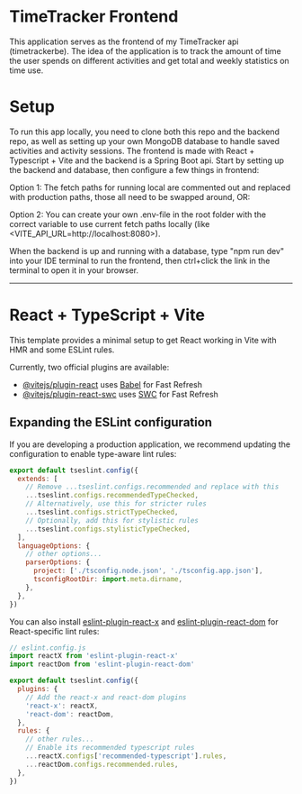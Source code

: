 # TimeTracker Frontend

This application serves as the frontend of my TimeTracker api (timetrackerbe).
The idea of the application is to track the amount of time the user spends on different activities
and get total and weekly statistics on time use.

# Setup

To run this app locally, you need to clone both this repo and the backend repo, as well as setting
up your own MongoDB database to handle saved activities and activity sessions.
The frontend is made with React + Typescript + Vite and the backend is a Spring Boot api.
Start by setting up the backend and database, then configure a few things in frontend:

Option 1: The fetch paths for running local are commented out and replaced with production paths, those
all need to be swapped around, OR:

Option 2: You can create your own .env-file in the root folder with the correct variable to use current
fetch paths locally (like <VITE_API_URL=http://localhost:8080>).

When the backend is up and running with a database, type "npm run dev" into your IDE terminal to run
the frontend, then ctrl+click the link in the terminal to open it in your browser.

-------------------------------------------------------------------------------------------------------

# React + TypeScript + Vite

This template provides a minimal setup to get React working in Vite with HMR and some ESLint rules.

Currently, two official plugins are available:

- [@vitejs/plugin-react](https://github.com/vitejs/vite-plugin-react/blob/main/packages/plugin-react) uses [Babel](https://babeljs.io/) for Fast Refresh
- [@vitejs/plugin-react-swc](https://github.com/vitejs/vite-plugin-react/blob/main/packages/plugin-react-swc) uses [SWC](https://swc.rs/) for Fast Refresh

## Expanding the ESLint configuration

If you are developing a production application, we recommend updating the configuration to enable type-aware lint rules:

```js
export default tseslint.config({
  extends: [
    // Remove ...tseslint.configs.recommended and replace with this
    ...tseslint.configs.recommendedTypeChecked,
    // Alternatively, use this for stricter rules
    ...tseslint.configs.strictTypeChecked,
    // Optionally, add this for stylistic rules
    ...tseslint.configs.stylisticTypeChecked,
  ],
  languageOptions: {
    // other options...
    parserOptions: {
      project: ['./tsconfig.node.json', './tsconfig.app.json'],
      tsconfigRootDir: import.meta.dirname,
    },
  },
})
```

You can also install [eslint-plugin-react-x](https://github.com/Rel1cx/eslint-react/tree/main/packages/plugins/eslint-plugin-react-x) and [eslint-plugin-react-dom](https://github.com/Rel1cx/eslint-react/tree/main/packages/plugins/eslint-plugin-react-dom) for React-specific lint rules:

```js
// eslint.config.js
import reactX from 'eslint-plugin-react-x'
import reactDom from 'eslint-plugin-react-dom'

export default tseslint.config({
  plugins: {
    // Add the react-x and react-dom plugins
    'react-x': reactX,
    'react-dom': reactDom,
  },
  rules: {
    // other rules...
    // Enable its recommended typescript rules
    ...reactX.configs['recommended-typescript'].rules,
    ...reactDom.configs.recommended.rules,
  },
})
```
